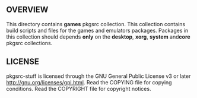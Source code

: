 OVERVIEW
--------
This directory contains **games** pkgsrc collection.  This collection
contains build scripts and files for the games and emulators packages.
Packages in this collection should depends **only** on the
**desktop**, **xorg**, **system** and**core** pkgsrc collections.


LICENSE
-------
pkgsrc-stuff is licensed through the GNU General Public License v3 or
later <http://gnu.org/licenses/gpl.html>.
Read the COPYING file for copying conditions.
Read the COPYRIGHT file for copyright notices.
